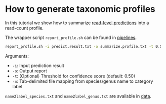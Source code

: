 # How to generate taxonomic profiles

In this tutorial we show how to summarize [read-level predictions](https://github.com/MicrobeLab/DeepMicrobes/blob/master/document/prediction.md) into a read-count profile.

The wrapper script `report_profile.sh` can be found in [pipelines](https://github.com/MicrobeLab/DeepMicrobes/tree/master/pipelines).

```sh
report_profile.sh -i predict.result.txt -o summarize.profile.txt -t 0.50 -m /path/to/DeepMicrobes/data/name2label.txt
```
Arguments: <br>
* `-i`: Input prediction result
* `-o`: Output report
* `-t`: (Optional) Threshold for confidence score (default: 0.50)
* `-m`: Tab-delimited file mapping from species/genus name to category label

`name2label_species.txt` and `name2label_genus.txt` are available in [data](https://github.com/MicrobeLab/DeepMicrobes/tree/master/data).

